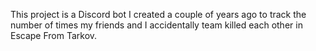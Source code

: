 This project is a Discord bot I created a couple of years ago to track the number of times my friends and I accidentally team killed each other in Escape From Tarkov.